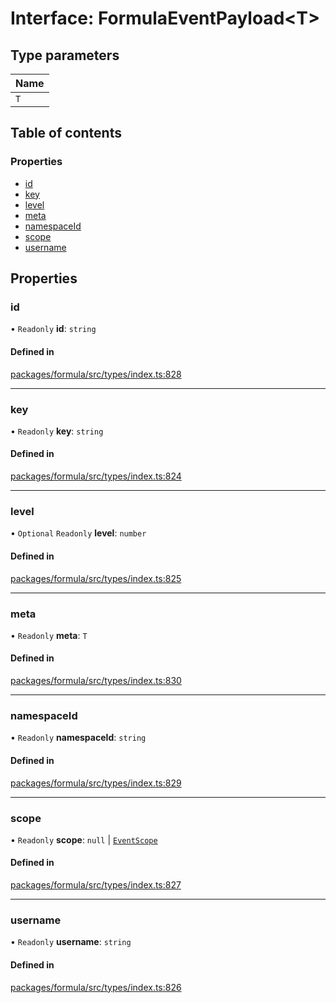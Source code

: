 # Interface: FormulaEventPayload<T\>

## Type parameters

| Name |
| :--- |
| `T`  |

## Table of contents

### Properties

- [id](FormulaEventPayload.md#id)
- [key](FormulaEventPayload.md#key)
- [level](FormulaEventPayload.md#level)
- [meta](FormulaEventPayload.md#meta)
- [namespaceId](FormulaEventPayload.md#namespaceid)
- [scope](FormulaEventPayload.md#scope)
- [username](FormulaEventPayload.md#username)

## Properties

### <a id="id" name="id"></a> id

• `Readonly` **id**: `string`

#### Defined in

[packages/formula/src/types/index.ts:828](https://github.com/mashcard/mashcard/blob/main/packages/formula/src/types/index.ts#L828)

---

### <a id="key" name="key"></a> key

• `Readonly` **key**: `string`

#### Defined in

[packages/formula/src/types/index.ts:824](https://github.com/mashcard/mashcard/blob/main/packages/formula/src/types/index.ts#L824)

---

### <a id="level" name="level"></a> level

• `Optional` `Readonly` **level**: `number`

#### Defined in

[packages/formula/src/types/index.ts:825](https://github.com/mashcard/mashcard/blob/main/packages/formula/src/types/index.ts#L825)

---

### <a id="meta" name="meta"></a> meta

• `Readonly` **meta**: `T`

#### Defined in

[packages/formula/src/types/index.ts:830](https://github.com/mashcard/mashcard/blob/main/packages/formula/src/types/index.ts#L830)

---

### <a id="namespaceid" name="namespaceid"></a> namespaceId

• `Readonly` **namespaceId**: `string`

#### Defined in

[packages/formula/src/types/index.ts:829](https://github.com/mashcard/mashcard/blob/main/packages/formula/src/types/index.ts#L829)

---

### <a id="scope" name="scope"></a> scope

• `Readonly` **scope**: `null` \| [`EventScope`](EventScope.md)

#### Defined in

[packages/formula/src/types/index.ts:827](https://github.com/mashcard/mashcard/blob/main/packages/formula/src/types/index.ts#L827)

---

### <a id="username" name="username"></a> username

• `Readonly` **username**: `string`

#### Defined in

[packages/formula/src/types/index.ts:826](https://github.com/mashcard/mashcard/blob/main/packages/formula/src/types/index.ts#L826)
